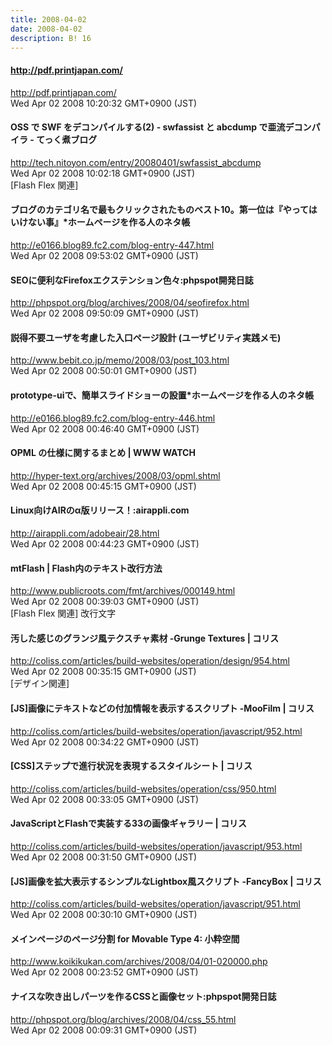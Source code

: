 ```yaml
---
title: 2008-04-02
date: 2008-04-02
description: B! 16
---
```


#### http://pdf.printjapan.com/
http://pdf.printjapan.com/<br>
Wed Apr 02 2008 10:20:32 GMT+0900 (JST)<br>


#### OSS で SWF をデコンパイルする(2) - swfassist と abcdump で亜流デコンパイラ - てっく煮ブログ
http://tech.nitoyon.com/entry/20080401/swfassist_abcdump<br>
Wed Apr 02 2008 10:02:18 GMT+0900 (JST)<br>
[Flash Flex 関連]


#### ブログのカテゴリ名で最もクリックされたものベスト10。第一位は『やってはいけない事』*ホームページを作る人のネタ帳
http://e0166.blog89.fc2.com/blog-entry-447.html<br>
Wed Apr 02 2008 09:53:02 GMT+0900 (JST)<br>


#### SEOに便利なFirefoxエクステンション色々:phpspot開発日誌
http://phpspot.org/blog/archives/2008/04/seofirefox.html<br>
Wed Apr 02 2008 09:50:09 GMT+0900 (JST)<br>


#### 説得不要ユーザを考慮した入口ページ設計 (ユーザビリティ実践メモ)
http://www.bebit.co.jp/memo/2008/03/post_103.html<br>
Wed Apr 02 2008 00:50:01 GMT+0900 (JST)<br>


#### prototype-uiで、簡単スライドショーの設置*ホームページを作る人のネタ帳
http://e0166.blog89.fc2.com/blog-entry-446.html<br>
Wed Apr 02 2008 00:46:40 GMT+0900 (JST)<br>


#### OPML の仕様に関するまとめ | WWW WATCH
http://hyper-text.org/archives/2008/03/opml.shtml<br>
Wed Apr 02 2008 00:45:15 GMT+0900 (JST)<br>


#### Linux向けAIRのα版リリース！:airappli.com
http://airappli.com/adobeair/28.html<br>
Wed Apr 02 2008 00:44:23 GMT+0900 (JST)<br>


#### mtFlash | Flash内のテキスト改行方法
http://www.publicroots.com/fmt/archives/000149.html<br>
Wed Apr 02 2008 00:39:03 GMT+0900 (JST)<br>
[Flash Flex 関連] 改行文字


####   汚した感じのグランジ風テクスチャ素材 -Grunge Textures | コリス
http://coliss.com/articles/build-websites/operation/design/954.html<br>
Wed Apr 02 2008 00:35:15 GMT+0900 (JST)<br>
[デザイン関連]


####   [JS]画像にテキストなどの付加情報を表示するスクリプト -MooFilm | コリス
http://coliss.com/articles/build-websites/operation/javascript/952.html<br>
Wed Apr 02 2008 00:34:22 GMT+0900 (JST)<br>


####   [CSS]ステップで進行状況を表現するスタイルシート | コリス
http://coliss.com/articles/build-websites/operation/css/950.html<br>
Wed Apr 02 2008 00:33:05 GMT+0900 (JST)<br>


####   JavaScriptとFlashで実装する33の画像ギャラリー | コリス
http://coliss.com/articles/build-websites/operation/javascript/953.html<br>
Wed Apr 02 2008 00:31:50 GMT+0900 (JST)<br>


####   [JS]画像を拡大表示するシンプルなLightbox風スクリプト -FancyBox | コリス
http://coliss.com/articles/build-websites/operation/javascript/951.html<br>
Wed Apr 02 2008 00:30:10 GMT+0900 (JST)<br>


#### メインページのページ分割 for Movable Type 4: 小粋空間
http://www.koikikukan.com/archives/2008/04/01-020000.php<br>
Wed Apr 02 2008 00:23:52 GMT+0900 (JST)<br>


#### ナイスな吹き出しパーツを作るCSSと画像セット:phpspot開発日誌
http://phpspot.org/blog/archives/2008/04/css_55.html<br>
Wed Apr 02 2008 00:09:31 GMT+0900 (JST)<br>


